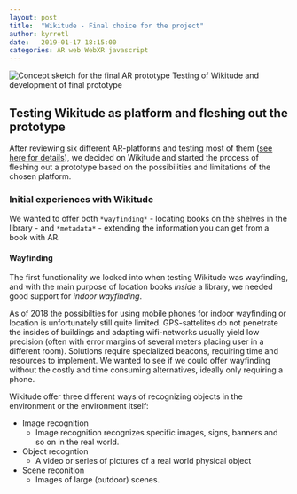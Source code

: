```yaml
---
layout: post
title:  "Wikitude - Final choice for the project"
author: kyrretl
date:   2019-01-17 18:15:00
categories: AR web WebXR javascript
---
```


![Concept sketch for the final AR prototype](https://scriptotek.github.io/ar-project/assets/sketch.jpg "Concept sketch for the final AR prototype")
Testing of Wikitude and development of final prototype
<!-- more -->

## Testing Wikitude as platform and fleshing out the prototype

After reviewing six different AR-platforms and testing most of them ([see here for details](https://scriptotek.github.io/ar-project/)), we decided on Wikitude and started the process of fleshing out a prototype based on the possibilities and limitations of the chosen platform.

### Initial experiences with Wikitude

We wanted to offer both `*wayfinding*` - locating books on the shelves in the library - and `*metadata*` - extending the information you can get from a book with AR.

#### Wayfinding
The first functionality we looked into when testing Wikitude was wayfinding, and with the main purpose of location books *inside* a library, we needed good support for *indoor wayfinding*.

As of 2018 the possibilties for using mobile phones for indoor wayfinding or location is unfortunately still quite limited. GPS-sattelites do not penetrate the insides of buildings and adapting wifi-networks usually yield low precision (often with error margins of several meters placing user in a different room). Solutions require specialized beacons, requiring time and resources to implement.
We wanted to see if we could offer wayfinding without the costly and time consuming alternatives, ideally only requiring a phone.

Wikitude offer three different ways of recognizing objects in the environment or the environment itself:

* Image recognition
  * Image recognition recognizes specific images, signs, banners and so on in the real world.
* Object recogntion
  * A video or series of pictures of a real world physical object
* Scene reconition
  * Images of large (outdoor) scenes. 





